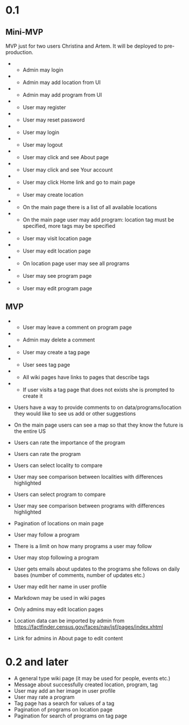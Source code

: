 # 0.1

## Mini-MVP

MVP just for two users Christina and Artem. It will be deployed to pre-production.

- + Admin may login
- + Admin may add location from UI
- + Admin may add program from UI
- + User may register
- + User may reset password
- + User may login
- + User may logout
- + User may click and see About page
- + User may click and see Your account
- + User may click Home link and go to main page
- + User may create location
- + On the main page there is a list of all available locations
- + On the main page user may add program: location tag must be specified, more tags may be specified
- + User may visit location page
- + User may edit location page
- + On location page user may see all programs
- + User may see program page
- + User may edit program page

## MVP

- + User may leave a comment on program page
- + Admin may delete a comment

- + User may create a tag page
- + User sees tag page
- + All wiki pages have links to pages that describe tags
- + If user visits a tag page that does not exists she is prompted to create it

- Users have a way to provide comments to on data/programs/location they would like to see us add or other suggestions

- On the main page users can see a map so that they know the future is the entire US

- Users can rate the importance of the program
- Users can rate the program

- Users can select locality to compare
- User may see comparison between localities with differences highlighted
- Users can select program to compare
- User may see comparison between programs with differences highlighted

- Pagination of locations on main page

- User may follow a program
- There is a limit on how many programs a user may follow
- User may stop following a program
- User gets emails about updates to the programs she follows on daily bases (number of comments, number of updates etc.)

- User may edit her name in user profile

- Markdown may be used in wiki pages

- Only admins may edit location pages
- Location data can be imported by admin from  https://factfinder.census.gov/faces/nav/jsf/pages/index.xhtml

- Link for admins in About page to edit content


# 0.2 and later

- A general type wiki page (it may be used for people, events etc.)
- Message about successfully created location, program, tag
- User may add an her image in user profile
- User may rate a program
- Tag page has a search for values of a tag
- Pagination of programs on location page
- Pagination for search of programs on tag page
